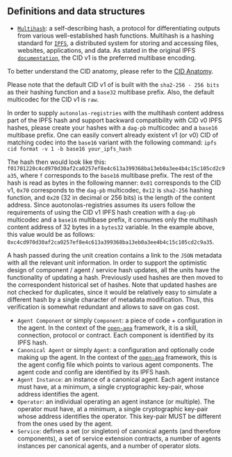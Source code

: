 ## Definitions and data structures
- [`Multihash`](https://multiformats.io/multihash/): a self-describing hash, a protocol for differentiating outputs
from various well-established hash functions. Multihash is a hashing standard for [`IPFS`](https://docs.ipfs.io/concepts/what-is-ipfs/),
a distributed system for storing and accessing files, websites, applications, and data. As stated in the original IPFS [`documentation`](https://docs.ipfs.io/concepts/content-addressing/),
the CID v1 is the preferred multibase encoding. 

To better understand the CID anatomy, please refer to the [CID Anatomy](https://proto.school/anatomy-of-a-cid).

Please note that the default CID v1 of is built with the `sha2-256 - 256 bits` as their hashing function and a `base32` multibase prefix. Also, the default multicodec for the CID v1 is `raw`.

In order to supply `autonolas-registries` with the multihash content address part of the IPFS hash and support backward compatibility with CID v0 IPFS hashes,
please create your hashes with a `dag-pb` multicodec and a `base16` multibase prefix.
One can easily convert already existent v1 (or v0) CID of matching codec into the `base16` variant with the following command:
```ipfs cid format -v 1 -b base16 your_ipfs_hash```

The hash then would look like this:
```f01701220c4cd970d30af2ca0257ef8e4c613a399368ba13eb0a3ee4b4c15c105cd2c9a35```,
where `f` corresponds to the `base16` multibase prefix. The rest of the hash is read as bytes in the following manner:
`0x01` corresponds to the CID v1, `0x70` corresponds to the `dag-pb` multicodec, `0x12` is `sha2-256` hashing function, and `0x20` (32 in decimal or 256 bits) is the length of the content address.
Since auotonolas-registries assumes its users follow the requirements of using the CID v1 IPFS hash creation with a `dag-pb` multicodec and a `base16` multibase prefix,
it consumes only the multihash content address of 32 bytes in a `bytes32` variable. In the example above, this value would be as follows:
```0xc4cd970d30af2ca0257ef8e4c613a399368ba13eb0a3ee4b4c15c105cd2c9a35```.

A hash passed during the unit creation contains a link to the `JSON` metadata with all the relevant unit information.
In order to support the optimistic design of component / agent / service hash updates, all the units have the functionality of updating a hash.
Previously used hashes are then moved to the correspondent historical set of hashes. Note that updated hashes are not checked for duplicates, since
it would be relatively easy to simulate a different hash by a single character of metadata modification. Thus, this verification is somewhat redundant
and allows to save on gas cost.

- `Agent Component` or simply `Component`: a piece of code + configuration in the agent. In the context of the [`open-aea`](https://github.com/valory-xyz/open-aea)
framework, it is a skill, connection, protocol or contract. Each component is identified by its IPFS hash.
- `Canonical Agent` or simply `Agent`: a configuration and optionally code making up the agent. In the context of the [`open-aea`](https://github.com/valory-xyz/open-aea)
framework, this is the agent config file which points to various agent components. The agent code and config are
identified by its IPFS hash.
- `Agent Instance`: an instance of a canonical agent. Each agent instance must have, at a minimum, a single
cryptographic key-pair, whose address identifies the agent.
- `Operator`: an individual operating an agent instance (or multiple). The operator must have, at a minimum, a single 
cryptographic key-pair whose address identifies the operator. This key-pair MUST be different from the ones used
by the agent.
- `Service`: defines a set (or singleton) of canonical agents (and therefore components), a set of service extension
contracts, a number of agents instances per canonical agents, and a number of operator slots.
